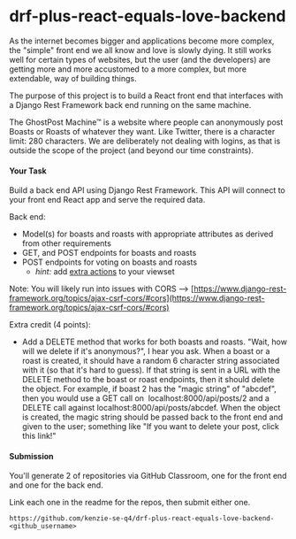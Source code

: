 # drf-plus-react-equals-love-backend

As the internet becomes bigger and applications become more complex, the "simple" front end we all know and love is slowly dying. It still works well for certain types of websites, but the user (and the developers) are getting more and more accustomed to a more complex, but more extendable, way of building things.

The purpose of this project is to build a React front end that interfaces with a Django Rest Framework back end running on the same machine.

The GhostPost Machine™ is a website where people can anonymously post Boasts or Roasts of whatever they want. Like Twitter, there is a character limit: 280 characters. We are deliberately not dealing with logins, as that is outside the scope of the project (and beyond our time constraints). 

#### **Your Task**

Build a back end API using Django Rest Framework. This API will connect to your front end React app and serve the required data.

Back end:

*   Model(s) for boasts and roasts with appropriate attributes as derived from other requirements
*   GET, and POST endpoints for boasts and roasts
*   POST endpoints for voting on boasts and roasts
    *   _hint:_ add [extra actions](https://www.django-rest-framework.org/api-guide/viewsets/#marking-extra-actions-for-routing) to your viewset

Note: You will likely run into issues with CORS --> [https://www.django-rest-framework.org/topics/ajax-csrf-cors/#cors](https://www.django-rest-framework.org/topics/ajax-csrf-cors/#cors)

Extra credit (4 points):

*   Add a DELETE method that works for both boasts and roasts. "Wait, how will we delete if it's anonymous?", I hear you ask. When a boast or a roast is created, it should have a random 6 character string associated with it (so that it's hard to guess). If that string is sent in a URL with the DELETE method to the boast or roast endpoints, then it should delete the object. For example, if boast 2 has the "magic string" of "abcdef", then you would use a GET call on  localhost:8000/api/posts/2 and a DELETE call against localhost:8000/api/posts/abcdef. When the object is created, the magic string should be passed back to the front end and given to the user; something like "If you want to delete your post, click this link!"

#### **Submission**

You'll generate 2 of repositories via GitHub Classroom, one for the front end and one for the back end.

Link each one in the readme for the repos, then submit either one.

```
https://github.com/kenzie-se-q4/drf-plus-react-equals-love-backend-<github_username>
```
